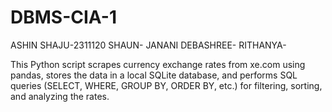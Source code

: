 # DBMS-CIA-1

ASHIN SHAJU-2311120
SHAUN-
JANANI
DEBASHREE-
RITHANYA-


This Python script scrapes currency exchange rates from xe.com using pandas, stores the data in a local SQLite database, and performs SQL queries (SELECT, WHERE, GROUP BY, ORDER BY, etc.) for filtering, sorting, and analyzing the rates.
